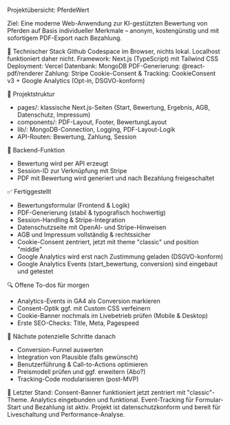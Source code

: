 Projektübersicht: PferdeWert

Ziel:
Eine moderne Web-Anwendung zur KI-gestützten Bewertung von Pferden auf Basis individueller Merkmale – anonym, kostengünstig und mit sofortigem PDF-Export nach Bezahlung.

🔧 Technischer Stack
Github Codespace im Browser, nichts lokal. Localhost funktioniert daher nicht.
Framework: Next.js (TypeScript) mit Tailwind CSS
Deployment: Vercel
Datenbank: MongoDB
PDF-Generierung: @react-pdf/renderer
Zahlung: Stripe
Cookie-Consent & Tracking: CookieConsent v3 + Google Analytics (Opt-in, DSGVO-konform)

📄 Projektstruktur

* pages/: klassische Next.js-Seiten (Start, Bewertung, Ergebnis, AGB, Datenschutz, Impressum)
* components/: PDF-Layout, Footer, BewertungLayout
* lib/: MongoDB-Connection, Logging, PDF-Layout-Logik
* API-Routen: Bewertung, Zahlung, Session

🧠 Backend-Funktion

* Bewertung wird per API erzeugt
* Session-ID zur Verknüpfung mit Stripe
* PDF mit Bewertung wird generiert und nach Bezahlung freigeschaltet

✅ Fertiggestellt

* Bewertungsformular (Frontend & Logik)
* PDF-Generierung (stabil & typografisch hochwertig)
* Session-Handling & Stripe-Integration
* Datenschutzseite mit OpenAI- und Stripe-Hinweisen
* AGB und Impressum vollständig & rechtssicher
* Cookie-Consent zentriert, jetzt mit theme "classic" und position "middle"
* Google Analytics wird erst nach Zustimmung geladen (DSGVO-konform)
* Google Analytics Events (start\_bewertung, conversion) sind eingebaut und getestet

🔍 Offene To-dos für morgen

* Analytics-Events in GA4 als Conversion markieren
* Consent-Optik ggf. mit Custom CSS verfeinern
* Cookie-Banner nochmals im Livebetrieb prüfen (Mobile & Desktop)
* Erste SEO-Checks: Title, Meta, Pagespeed

🎯 Nächste potenzielle Schritte danach

* Conversion-Funnel auswerten
* Integration von Plausible (falls gewünscht)
* Benutzerführung & Call-to-Actions optimieren
* Preismodell prüfen und ggf. erweitern (Abo?)
* Tracking-Code modularisieren (post-MVP)

🧵 Letzter Stand:
Consent-Banner funktioniert jetzt zentriert mit "classic"-Theme. Analytics eingebunden und funktional. Event-Tracking für Formular-Start und Bezahlung ist aktiv. Projekt ist datenschutzkonform und bereit für Liveschaltung und Performance-Analyse.
